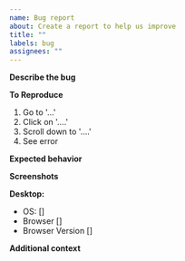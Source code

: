 ```yaml
---
name: Bug report
about: Create a report to help us improve
title: ""
labels: bug
assignees: ""
---
```


<!--
**DID YOU MAKE SURE TO CLEAR CACHE BEFORE OPENING AN ISSUE?**
Sometimes your browser has old files cached and the bug you are experiencing might be already fixed, or is just a side effect of a new update. If you don't know how to do that, this website should help: https://www.pcmag.com/how-to/how-to-clear-your-cache-on-any-browser

-->

**Describe the bug** <!-- A clear and concise description of what the bug is. -->

<!-- **Did it happen in incognito mode?**
Sometimes things work in incognito mode, which allows me to further track down the issue. -->

**To Reproduce** <!-- Steps to reproduce the behavior: -->

1. Go to '...'
2. Click on '....'
3. Scroll down to '....'
4. See error

**Expected behavior** <!-- A clear and concise description of what you expected to happen. -->

**Screenshots** <!-- If applicable, add screenshots to further help explain your problem. -->

**Desktop:** <!-- if you encountered an issue while using Monkeytype on your computer please complete the following information, delete this section if not-->

- OS: [] <!-- e.g. Windows 10, MacOS, Linux-->
- Browser [] <!-- e.g. Chrome, Firefox, Safari, etc... -->
- Browser Version [] <!-- e.g. 22 -->

**Additional context** <!-- Add any other details about the problem here. -->
